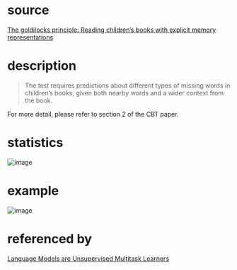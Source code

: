 # source
[The goldilocks principle: Reading children’s books with explicit memory representations](https://arxiv.org/pdf/1511.02301.pdf)
# description
>The test requires predictions about different types of missing words in children’s books, given both nearby words and a wider context from the book.

For more detail, please refer to section 2 of the CBT paper.
# statistics
![image](https://user-images.githubusercontent.com/51369075/97124333-a1980980-176a-11eb-9e26-4300a812b421.png)
# example
![image](https://user-images.githubusercontent.com/51369075/97124429-03f10a00-176b-11eb-8ad5-89b3d20e1aaf.png)
# referenced by
[Language Models are Unsupervised Multitask Learners](https://d4mucfpksywv.cloudfront.net/better-language-models/language-models.pdf)
